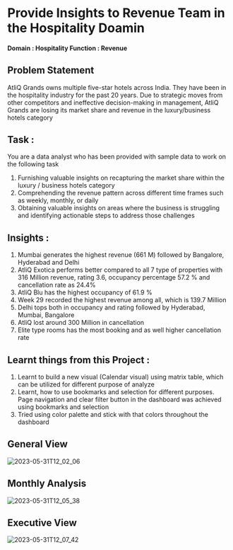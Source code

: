 # Provide Insights to Revenue Team in the Hospitality Doamin

#### Domain : Hospitality         Function : Revenue

## Problem Statement

AtliQ Grands owns multiple five-star hotels across India. They have been in the hospitality industry for the past 20 years. Due to strategic moves from other competitors and ineffective decision-making in management, AtliQ Grands are losing its market share and revenue in the luxury/business hotels category

## Task : 

You are a data analyst who has been provided with sample data to work on the following task

  1. Furnishing valuable insights on recapturing the market share within the luxury / business hotels category
  2. Comprehending the revenue pattern across different time frames such as weekly, monthly, or daily
  3. Obtaining valuable insights on areas where the business is struggling and identifying actionable steps to address those challenges
    
## Insights : 

  1. Mumbai generates the highest revenue (661 M) followed by Bangalore, Hyderabad and Delhi
  2. AtliQ Exotica performs better compared to all 7 type of properties with 316 Million revenue, rating 3.6, occupancy percentage 57.2 % and cancellation rate as 24.4%
  3. AtliQ Blu has the highest occupancy of 61.9 %
  4. Week 29 recorded the highest revenue among all, which is 139.7 Million
  5. Delhi tops both in occupancy and rating followed by Hyderabad, Mumbai, Bangalore
  6. AtliQ lost around 300 Million in cancellation
  7. Elite type rooms has the most booking and as well higher cancellation rate
    
## Learnt things from this Project : 

  1. Learnt to build a new visual (Calendar visual) using matrix table, which can be utilized for different purpose of analyze
  2. Learnt, how to use bookmarks and selection for different purposes. Page navigation and clear filter button in the dashboard was achieved using bookmarks and selection
  3. Tried using color palette and stick with that colors throughout the dashboard 
  

## General View 

![2023-05-31T12_02_06](https://github.com/Siddarameshwaruh/PowerBI_Project-Revenue_Insights-Hosipitality_Domain/assets/127327782/5227fc14-c705-4633-867d-b0d476288385)


## Monthly Analysis 

![2023-05-31T12_05_38](https://github.com/Siddarameshwaruh/PowerBI_Project-Revenue_Insights-Hosipitality_Domain/assets/127327782/9e395a8b-7dc1-433d-b682-6946abd40604)


## Executive View 

![2023-05-31T12_07_42](https://github.com/Siddarameshwaruh/PowerBI_Project-Revenue_Insights-Hosipitality_Domain/assets/127327782/1ad3df44-106c-400a-83df-b0f30a29eefc)


